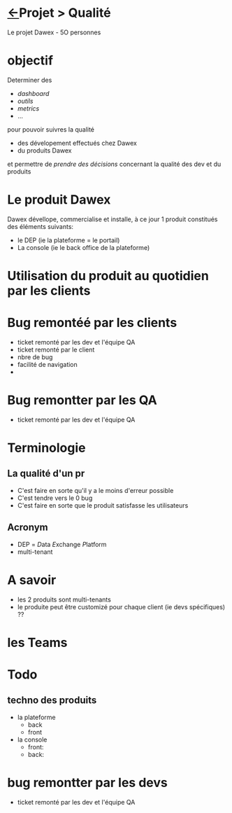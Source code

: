 <head><link rel="stylesheet" href="../../../md.css"/><script src="../../../md.js"></script></head>

[//]: #(Reference)
[Repo_Readme]:       ../../README.md

[Object_List]:       ./list/object_list.md
[Reference_List]:    ./list/Reference_list.md
[Term_list]:  ./list/terminology.md

[Environment_List]:  ./list/env_list.md
[Stakeholder_List]:  ./list/stakeholder_list.md
[Subproject_List]:   ./list/Subproject_list.md
[Tool_List]:         ./list/tool_list.md
[Todo_List]:         ./list/todo_list.md

# [&larr;][Repo_Readme]Projet > Qualité

Le projet Dawex - 5O personnes

# objectif
Determiner des 
  - *dashboard*
  - *outils*
  - *metrics*
  - ...

pour pouvoir suivres la qualité 
  - des dévelopement effectués chez Dawex
  - du produits Dawex

et permettre de *prendre des décisions* concernant la qualité des dev et du produits
<br>


# Le produit Dawex
Dawex dévellope, commercialise et installe, à ce jour 1 produit constitués des éléments suivants: 

- le DEP (ie la plateforme = le portail)
- La console (ie le back office de la plateforme)

# Utilisation du produit au quotidien par les clients


# Bug remontéé par les clients
- ticket remonté par les dev et l'équipe QA
- ticket remonté par le client
- nbre de bug
- facilité de navigation
- 

# Bug remontter par les QA
- ticket remonté par les dev et l'équipe QA







# Terminologie

## La qualité d'un pr
- C'est faire en sorte qu'il y a le moins d'erreur possible
- C'est tendre vers le 0 bug
- C'est faire en sorte que le produit satisfasse les utilisateurs

## Acronym
- DEP = *D*ata *E*xchange *P*latform
- multi-tenant

# A savoir
- les 2 produits sont multi-tenants
- le produite peut être customizé pour chaque client (ie devs spécifiques) ??

# les Teams



# Todo
## techno des produits
- la plateforme
  - back
  - front
- la console
  - front: 
  - back: 

# bug remontter par les devs
- ticket remonté par les dev et l'équipe QA
